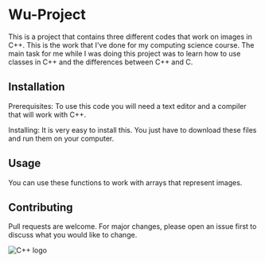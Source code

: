 
# Wu-Project

This is a project that contains three different codes that work on images in C++. This is the work that I've done for my computing science course. The main task for me while I was doing this project was to learn how to use classes in C++ and the differences between C++ and C.

## Installation

Prerequisites:
To use this code you will need a text editor and a compiler that will work with C++.

Installing:
It is very easy to install this. You just have to download these files and run them on your computer.

## Usage

You can use these functions to work with arrays that represent images.

## Contributing
Pull requests are welcome. For major changes, please open an issue first to discuss what you would like to change.


![C++ logo](https://user-images.githubusercontent.com/58456550/70021964-57e97380-1547-11ea-93a8-0030dce235df.png)
